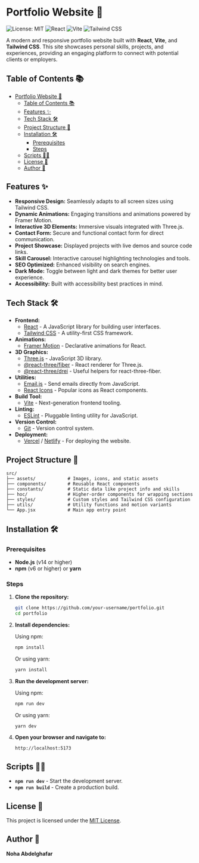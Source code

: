 # Portfolio Website 🚀

![License: MIT](https://img.shields.io/badge/License-MIT-yellow.svg)
![React](https://img.shields.io/badge/React-%5E18.0.0-blue)
![Vite](https://img.shields.io/badge/Vite-%5E4.0.0-brightgreen)
![Tailwind CSS](https://img.shields.io/badge/Tailwind%20CSS-%5E3.0.0-purple)

A modern and responsive portfolio website built with **React**, **Vite**, and **Tailwind CSS**. This site showcases personal skills, projects, and experiences, providing an engaging platform to connect with potential clients or employers.

## Table of Contents 📚

- [Portfolio Website 🚀](#portfolio-website-)
  - [Table of Contents 📚](#table-of-contents-)
  - [Features ✨](#features-)
  - [Tech Stack 🛠️](#tech-stack-️)
  - [Project Structure 📁](#project-structure-)
  - [Installation 🛠️](#installation-️)
    - [Prerequisites](#prerequisites)
    - [Steps](#steps)
  - [Scripts 🏃‍♂️](#scripts-️)
  - [License 📝](#license-)
  - [Author 👤](#author-)

## Features ✨

- **Responsive Design:** Seamlessly adapts to all screen sizes using Tailwind CSS.
- **Dynamic Animations:** Engaging transitions and animations powered by Framer Motion.
- **Interactive 3D Elements:** Immersive visuals integrated with Three.js.
- **Contact Form:** Secure and functional contact form for direct communication.
- **Project Showcase:** Displayed projects with live demos and source code links.
- **Skill Carousel:** Interactive carousel highlighting technologies and tools.
- **SEO Optimized:** Enhanced visibility on search engines.
- **Dark Mode:** Toggle between light and dark themes for better user experience.
- **Accessibility:** Built with accessibility best practices in mind.

## Tech Stack 🛠️

- **Frontend:**
  - [React](https://reactjs.org/) - A JavaScript library for building user interfaces.
  - [Tailwind CSS](https://tailwindcss.com/) - A utility-first CSS framework.
- **Animations:**
  - [Framer Motion](https://www.framer.com/motion/) - Declarative animations for React.
- **3D Graphics:**
  - [Three.js](https://threejs.org/) - JavaScript 3D library.
  - [@react-three/fiber](https://github.com/pmndrs/react-three-fiber) - React renderer for Three.js.
  - [@react-three/drei](https://github.com/pmndrs/drei) - Useful helpers for react-three-fiber.
- **Utilities:**
  - [Email.js](https://www.emailjs.com/) - Send emails directly from JavaScript.
  - [React Icons](https://react-icons.github.io/react-icons/) - Popular icons as React components.
- **Build Tool:**
  - [Vite](https://vitejs.dev/) - Next-generation frontend tooling.
- **Linting:**
  - [ESLint](https://eslint.org/) - Pluggable linting utility for JavaScript.
- **Version Control:**
  - [Git](https://git-scm.com/) - Version control system.
- **Deployment:**
  - [Vercel](https://vercel.com/) / [Netlify](https://www.netlify.com/) - For deploying the website.

## Project Structure 📁

```plaintext
src/
├── assets/            # Images, icons, and static assets
├── components/        # Reusable React components
├── constants/         # Static data like project info and skills
├── hoc/               # Higher-order components for wrapping sections
├── styles/            # Custom styles and Tailwind CSS configuration
├── utils/             # Utility functions and motion variants
└── App.jsx            # Main app entry point

```

## Installation 🛠️

### Prerequisites

- **Node.js** (v14 or higher)
- **npm** (v6 or higher) or **yarn**

### Steps

1. **Clone the repository:**

   ```bash
   git clone https://github.com/your-username/portfolio.git
   cd portfolio
   ```

2. **Install dependencies:**

   Using npm:

   ```bash
   npm install
   ```

   Or using yarn:

   ```bash
   yarn install
   ```

3. **Run the development server:**

   Using npm:

   ```bash
   npm run dev
   ```

   Or using yarn:

   ```bash
   yarn dev
   ```

4. **Open your browser and navigate to:**

   ```
   http://localhost:5173
   ```

## Scripts 🏃‍♂️

- **`npm run dev`** - Start the development server.
- **`npm run build`** - Create a production build.

## License 📝

This project is licensed under the [MIT License](./LICENSE).

## Author 👤

**Noha Abdelghafar**

```

```
